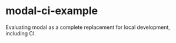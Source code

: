 # modal-ci-example

Evaluating modal as a complete replacement for local development, including CI.
